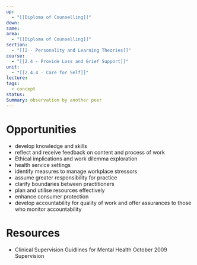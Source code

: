 ```yaml
---
up:
  - "[[Diploma of Counselling]]"
down: 
same: 
area:
  - "[[Diploma of Counselling]]"
section:
  - "[[2 - Personality and Learning Theories]]"
course:
  - "[[2.4 - Provide Loss and Grief Support]]"
unit:
  - "[[2.4.4 - Care for Self]]"
lecture: 
tags:
  - concept
status: 
Summary: observation by another peer
---
```

# Opportunities
- develop knowledge and skills
- reflect and receive feedback on content and process of work
- Ethical implications and work dilemma exploration
- health service settings
- identify measures to manage workplace stressors
- assume greater responsibility for practice
- clarify boundaries between practitioners
- plan and utilise resources effectively
- enhance consumer protection
- develop accountability for quality of work and offer assurances to those who monitor accountability
# Resources
- Clinical Supervision Guidlines for Mental Health October 2009 Supervision